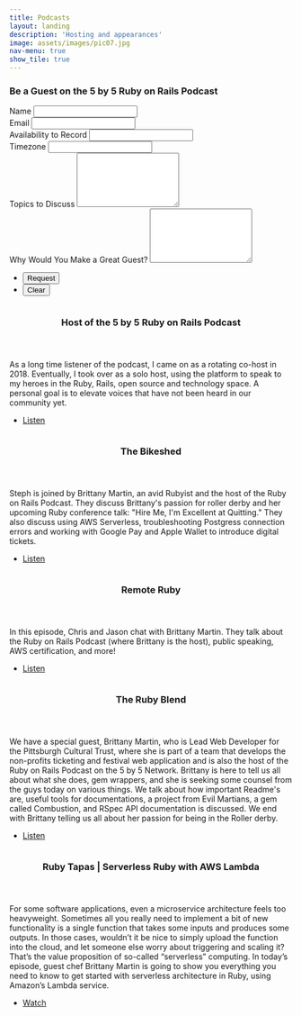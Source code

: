 ```yaml
---
title: Podcasts
layout: landing
description: 'Hosting and appearances'
image: assets/images/pic07.jpg
nav-menu: true
show_tile: true
---
```


<!-- Main -->
<div id="main">

<div class="inner">
	<section>
		<h3> Be a Guest on the 5 by 5 Ruby on Rails Podcast </h3>
		<form action="https://formspree.io/{{ site.email }}" method="POST">
			<div class="field half first">
				<label for="name">Name</label>
				<input type="text" name="name" id="name" />
			</div>
			<div class="field half">
				<label for="email">Email</label>
				<input type="text" name="email" id="email" />
			</div>
			<div class="field half first">
				<label for="availability">Availability to Record</label>
				<input type="text" name="availability" id="availability" />
			</div>
			<div class="field half">
				<label for="availability">Timezone</label>
				<input type="text" name="timezone" id="timezone" />
			</div>
			<div class="field">
				<label for="topics">Topics to Discuss</label>
				<textarea name="topics" id="topics" rows="6"></textarea>
			</div>
			<div class="field">
				<label for="message">Why Would You Make a Great Guest?</label>
				<textarea name="why" id="why" rows="6"></textarea>
			</div>
			<ul class="actions">
				<li><input type="submit" value="Request" class="special" /></li>
				<li><input type="reset" value="Clear" /></li>
			</ul>
		</form>
	</section>
</div>
<section id="two" class="spotlights">
<section>
	<a href="http://5by5.tv/rubyonrails" class="image">
		<img src="../assets/images/pic13.jpg" alt="" data-position="center center" />
	</a>
	<div class="content">
		<div class="inner">
			<header class="major">
				<h3>Host of the 5 by 5 Ruby on Rails Podcast</h3>
			</header>
			<p>As a long time listener of the podcast, I came on as a rotating co-host in 2018. Eventually, I took over as a solo host, using the platform to speak to my heroes in the Ruby, Rails, open source and technology space. A personal goal is to elevate voices that have not been heard in our community yet.</p>
			<ul class="actions">
				<li><a href="http://5by5.tv/rubyonrails" class="button" target="_blank">Listen</a></li>
			</ul>
		</div>
	</div>
</section>
<section>
	<a href="https://bikeshed.fm/episodes/218" class="image">
		<img src="../assets/images/pic19.jpg" alt="" data-position="center center" />
	</a>
	<div class="content">
		<div class="inner">
			<header class="major">
				<h3>The Bikeshed</h3>
			</header>
			<p>Steph is joined by Brittany Martin, an avid Rubyist and the host of the Ruby on Rails Podcast. They discuss Brittany's passion for roller derby and her upcoming Ruby conference talk: "Hire Me, I'm Excellent at Quitting." They also discuss using AWS Serverless, troubleshooting Postgress connection errors and working with Google Pay and Apple Wallet to introduce digital tickets.</p>
			<ul class="actions">
				<li><a href="https://bikeshed.fm/episodes/218" class="button" target="_blank">Listen</a></li>
			</ul>
		</div>
	</div>
</section>
	<section>
		<a href="https://remoteruby.transistor.fm/19" class="image">
			<img src="../assets/images/pic08.jpg" alt="" data-position="center center" />
		</a>
		<div class="content">
			<div class="inner">
				<header class="major">
					<h3>Remote Ruby</h3>
				</header>
				<p>In this episode, Chris and Jason chat with Brittany Martin. They talk about the Ruby on Rails Podcast (where Brittany is the host), public speaking, AWS certification, and more!</p>
				<ul class="actions">
					<li><a href="https://remoteruby.transistor.fm/19" class="button" target="_blank">Listen</a></li>
				</ul>
			</div>
		</div>
	</section>
	<section>
		<a href="http://www.rubytestingpodcast.com/brittany-martin" class="image">
			<img src="../assets/images/pic09.jpg" alt="" data-position="top center" />
		</a>
		<div class="content">
			<div class="inner">
				<header class="major">
					<h3>The Ruby Blend</h3>
				</header>
				<p>We have a special guest, Brittany Martin, who is Lead Web Developer for the Pittsburgh Cultural Trust, where she is part of a team that develops the non-profits ticketing and festival web application and is also the host of the Ruby on Rails Podcast on the 5 by 5 Network. Brittany is here to tell us all about what she does, gem wrappers, and she is seeking some counsel from the guys today on various things. We talk about how important Readme's are, useful tools for documentations, a project from Evil Martians, a gem called Combustion, and RSpec API documentation is discussed. We end with Brittany telling us all about her passion for being in the Roller derby.</p>
				<ul class="actions">
					<li><a href="http://www.rubytestingpodcast.com/brittany-martin" class="button" target="_blank">Listen</a></li>
				</ul>
			</div>
		</div>
	</section>
	<section>
		<a href="https://www.rubytapas.com/2019/03/11/serverless-ruby-with-aws-lambda/" class="image">
			<img src="../assets/images/pic10.jpg" alt="" data-position="25% 25%" />
		</a>
		<div class="content">
			<div class="inner">
				<header class="major">
					<h3>Ruby Tapas | Serverless Ruby with AWS Lambda</h3>
				</header>
				<p>For some software applications, even a microservice architecture feels too heavyweight. Sometimes all you really need to implement a bit of new functionality is a single function that takes some inputs and produces some outputs. In those cases, wouldn’t it be nice to simply upload the function into the cloud, and let someone else worry about triggering and scaling it? That’s the value proposition of so-called “serverless” computing. In today’s episode, guest chef Brittany Martin is going to show you everything you need to know to get started with serverless architecture in Ruby, using Amazon’s Lambda service. </p>
				<ul class="actions">
					<li><a href="https://www.rubytapas.com/2019/03/11/serverless-ruby-with-aws-lambda/" class="button" target="_blank">Watch</a></li>
				</ul>
			</div>
		</div>
	</section>	
</section>

</div>
